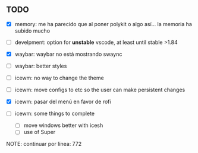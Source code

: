 
## TODO

- [X] memory: me ha parecido que al poner polykit o algo así... la memoria ha subido mucho

- [ ] develpment: option for **unstable** vscode, at least until stable >1.84
- [X] waybar: waybar no está mostrando swaync
- [ ] waybar: better styles
- [ ] icewm: no way to change the theme
- [ ] icewm: move configs to etc so the user can make persistent changes
- [X] icewm: pasar del menú en favor de rofi
- [ ] icewm: some things to complete
  - [ ] move windows better with icesh
  - [ ] use of Super

NOTE: continuar por línea: 772
